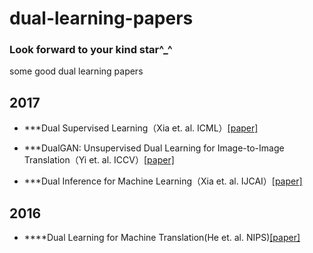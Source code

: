 # dual-learning-papers

### Look forward to your kind star^_^
some good dual learning papers 


## 2017

* ***Dual Supervised Learning（Xia et. al.   ICML）[[paper]](https://arxiv.org/pdf/1707.00415)

* ***DualGAN: Unsupervised Dual Learning for Image-to-Image Translation（Yi et. al.   ICCV）[[paper]](http://openaccess.thecvf.com/content_ICCV_2017/papers/Yi_DualGAN_Unsupervised_Dual_ICCV_2017_paper.pdf)

* ***Dual Inference for Machine Learning（Xia et. al.   IJCAI）[[paper]](https://www.ijcai.org/proceedings/2017/0434.pdf)

## 2016

* ****Dual Learning for Machine Translation(He et. al.   NIPS)[[paper]](http://papers.nips.cc/paper/6469-dual-learning-for-machine-translation.pdf)
